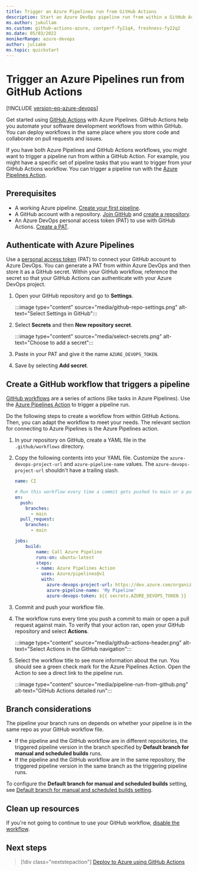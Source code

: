 ```yaml
---
title: Trigger an Azure Pipelines run from GitHub Actions
description: Start an Azure DevOps pipeline run from within a GitHub Action
ms.author: jukullam
ms.custom: github-actions-azure, contperf-fy21q4, freshness-fy22q2
ms.date: 05/03/2022
monikerRange: azure-devops
author: juliakm
ms.topic: quickstart
---
```

# Trigger an Azure Pipelines run from GitHub Actions

[!INCLUDE [version-eq-azure-devops](../../includes/version-eq-azure-devops.md)]

Get started using [GitHub Actions](https://docs.github.com/en/actions) with Azure Pipelines. GitHub Actions help you automate your software development workflows from within GitHub. You can deploy workflows in the same place where you store code and collaborate on pull requests and issues. 

If you have both Azure Pipelines and GitHub Actions workflows, you might want to trigger a pipeline run from within a GitHub Action. For example, you might have a specific set of pipeline tasks that you want to trigger from your GitHub Actions workflow. You can trigger a pipeline run with the [Azure Pipelines Action](https://github.com/marketplace/actions/azure-pipelines-action).  

## Prerequisites

- A working Azure pipeline. [Create your first pipeline](../create-first-pipeline.md). 
- A GitHub account with a repository. [Join GitHub](https://github.com/join) and [create a repository](https://docs.github.com/en/github/getting-started-with-github/create-a-repo). 
- An Azure DevOps personal access token (PAT) to use with GitHub Actions. [Create a PAT](../../organizations/accounts/use-personal-access-tokens-to-authenticate.md).

## Authenticate with Azure Pipelines

Use a [personal access token](../../organizations/accounts/use-personal-access-tokens-to-authenticate.md) (PAT) to connect your GitHub account to Azure DevOps. You can generate a PAT from within Azure DevOps and then store it as a GitHub secret. Within your GitHub workflow, reference the secret so that your GitHub Actions can authenticate with your Azure DevOps project. 

1. Open your GitHub repository and go to **Settings**.

    :::image type="content" source="media/github-repo-settings.png" alt-text="Select Settings in GitHub":::


2. Select **Secrets** and then **New repository secret**.

    :::image type="content" source="media/select-secrets.png" alt-text="Choose to add a secret":::

3. Paste in your PAT and give it the name `AZURE_DEVOPS_TOKEN`. 

4. Save by selecting **Add secret**.


## Create a GitHub workflow that triggers a pipeline

[GitHub workflows](/azure/developer/github/github-actions) are a series of actions (like tasks in Azure Pipelines). Use the [Azure Pipelines Action](https://github.com/marketplace/actions/azure-pipelines-action) to trigger a pipeline run. 

Do the following steps to create a workflow from within GitHub Actions. Then, you can adapt the workflow to meet your needs. The relevant section for connecting to Azure Pipelines is the Azure Pipelines action. 

1. In your repository on GitHub, create a YAML file in the `.github/workflows` directory.

2. Copy the following contents into your YAML file. Customize the `azure-devops-project-url` and  `azure-pipeline-name` values. The `azure-devops-project-url` shouldn't have a trailing slash.

    ```yaml
    name: CI

    # Run this workflow every time a commit gets pushed to main or a pull request gets opened against main
    on:
      push:
        branches:
          - main
      pull_request:
        branches: 
          - main

    jobs:
        build:
            name: Call Azure Pipeline
            runs-on: ubuntu-latest
            steps:
            - name: Azure Pipelines Action
              uses: Azure/pipelines@v1
              with:
                azure-devops-project-url: https://dev.azure.com/organization/project-name
                azure-pipeline-name: 'My Pipeline'
                azure-devops-token: ${{ secrets.AZURE_DEVOPS_TOKEN }}
    ```

3. Commit and push your workflow file.

4. The workflow runs every time you push a commit to main or open a pull request against main. To verify that your action ran, open your GitHub repository and select **Actions**.

    :::image type="content" source="media/github-actions-header.png" alt-text="Select Actions in the GitHub navigation"::: 

5. Select the workflow title to see more information about the run. You should see a green check mark for the Azure Pipelines Action. Open the Action to see a direct link to the pipeline run. 

    :::image type="content" source="media/pipeline-run-from-github.png" alt-text="GitHub Actions detailed run":::


## Branch considerations

The pipeline your branch runs on depends on whether your pipeline is in the same repo as your GitHub workflow file. 

* If the pipeline and the GitHub workflow are in different repositories, the triggered pipeline version in the branch specified by **Default branch for manual and scheduled builds** runs.
* If the pipeline and the GitHub workflow are in the same repository, the triggered pipeline version in the same branch as the triggering pipeline runs. 

To configure the **Default branch for manual and scheduled builds** setting, see [Default branch for manual and scheduled builds setting](../process/pipeline-default-branch.md).

## Clean up resources

If you're not going to continue to use your GitHub workflow, [disable the workflow](https://docs.github.com/actions/managing-workflow-runs/disabling-and-enabling-a-workflow).


## Next steps

> [!div class="nextstepaction"]
> [Deploy to Azure using GitHub Actions](/azure/developer/github/github-actions)
